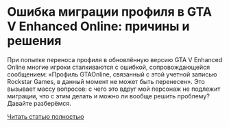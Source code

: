 # Ошибка миграции профиля в GTA V Enhanced Online: причины и решения



При попытке переноса профиля в обновлённую версию GTA V Enhanced Online многие игроки сталкиваются с ошибкой, сопровождающейся сообщением: «Профиль GTAOnline, связанный с этой учетной записью Rockstar Games, в данный момент не может быть перенесен». Это вызывает массу вопросов: с чего это вдруг мой персонаж не подлежит миграции, что с этим делать и можно ли вообще решить проблему? Давайте разберёмся.

[Читать статью полностью](https://xyberbara.com/gaming/gta-v-enhanced-migration/)
